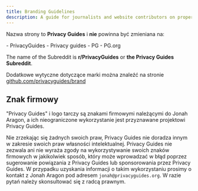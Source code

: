 ```yaml
---
title: Branding Guidelines
description: A guide for journalists and website contributors on proper branding of the Privacy Guides wordmark and logo.
---
```


Nazwa strony to **Privacy Guides** i **nie** powinna być zmieniana na:

<div class="pg-red" markdown>
- PrivacyGuides
- Privacy guides
- PG
- PG.org
</div>

The name of the Subreddit is **r/PrivacyGuides** or **the Privacy Guides Subreddit**.

Dodatkowe wytyczne dotyczące marki można znaleźć na stronie [github.com/privacyguides/brand](https://github.com/privacyguides/brand)

## Znak firmowy

"Privacy Guides" i logo tarczy są znakami firmowymi należącymi do Jonah Aragon, a ich nieograniczone wykorzystanie jest przyznawane projektowi Privacy Guides.

Nie zrzekając się żadnych swoich praw, Privacy Guides nie doradza innym w zakresie swoich praw własności intelektualnej. Privacy Guides nie zezwala ani nie wyraża zgody na wykorzystywanie swoich znaków firmowych w jakikolwiek sposób, który może wprowadzać w błąd poprzez sugerowanie powiązania z Privacy Guides lub sponsorowania przez Privacy Guides. W przypadku uzyskania informacji o takim wykorzystaniu prosimy o kontakt z Jonah Aragon pod adresem `jonah@privacyguides.org`. W razie pytań należy skonsultować się z radcą prawnym.

